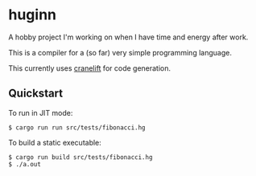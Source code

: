 # huginn

A hobby project I'm working on when I have time and energy after work.

This is a compiler for a (so far) very simple programming language.

This currently uses
[cranelift](https://github.com/bytecodealliance/wasmtime/tree/main/cranelift)
for code generation.

## Quickstart

To run in JIT mode:
```
$ cargo run run src/tests/fibonacci.hg
```

To build a static executable:
```
$ cargo run build src/tests/fibonacci.hg
$ ./a.out
```
